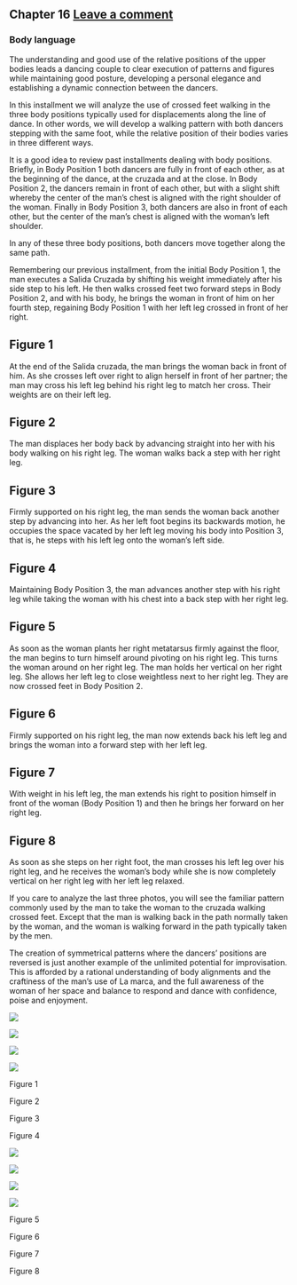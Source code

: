 Chapter 16   [Leave a comment](https://tangoourdance.wordpress.com/2009/01/07/chapter-16/#respond)
--------------------------------------------------------------------------------------------------

### Body language

The understanding and good use of the relative positions of the upper bodies leads a dancing couple to clear execution of patterns and figures while maintaining good posture, developing a personal elegance and establishing a dynamic connection between the dancers.

In this installment we will analyze the use of crossed feet walking in the three body positions typically used for displacements along the line of dance. In other words, we will develop a walking pattern with both dancers stepping with the same foot, while the relative position of their bodies varies in three different ways.

It is a good idea to review past installments dealing with body positions. Briefly, in Body Position 1 both dancers are fully in front of each other, as at the beginning of the dance, at the cruzada and at the close. In Body Position 2, the dancers remain in front of each other, but with a slight shift whereby the center of the man’s chest is aligned with the right shoulder of the woman. Finally in Body Position 3, both dancers are also in front of each other, but the center of the man’s chest is aligned with the woman’s left shoulder.

In any of these three body positions, both dancers move together along the same path.

Remembering our previous installment, from the initial Body Position 1, the man executes a Salida Cruzada by shifting his weight immediately after his side step to his left. He then walks crossed feet two forward steps in Body Position 2, and with his body, he brings the woman in front of him on her fourth step, regaining Body Position 1 with her left leg crossed in front of her right.

Figure 1
--------

At the end of the Salida cruzada, the man brings the woman back in front of him. As she crosses left over right to align herself in front of her partner; the man may cross his left leg behind his right leg to match her cross. Their weights are on their left leg.

Figure 2
--------

The man displaces her body back by advancing straight into her with his body walking on his right leg. The woman walks back a step with her right leg.

Figure 3
--------

Firmly supported on his right leg, the man sends the woman back another step by advancing into her. As her left foot begins its backwards motion, he occupies the space vacated by her left leg moving his body into Position 3, that is, he steps with his left leg onto the woman’s left side.

Figure 4
--------

Maintaining Body Position 3, the man advances another step with his right leg while taking the woman with his chest into a back step with her right leg.

Figure 5
--------

As soon as the woman plants her right metatarsus firmly against the floor, the man begins to turn himself around pivoting on his right leg. This turns the woman around on her right leg. The man holds her vertical on her right leg. She allows her left leg to close weightless next to her right leg. They are now crossed feet in Body Position 2.

Figure 6
--------

Firmly supported on his right leg, the man now extends back his left leg and brings the woman into a forward step with her left leg.

Figure 7
--------

With weight in his left leg, the man extends his right to position himself in front of the woman (Body Position 1) and then he brings her forward on her right leg.

Figure 8
--------

As soon as she steps on her right foot, the man crosses his left leg over his right leg, and he receives the woman’s body while she is now completely vertical on her right leg with her left leg relaxed.

If you care to analyze the last three photos, you will see the familiar pattern commonly used by the man to take the woman to the cruzada walking crossed feet. Except that the man is walking back in the path normally taken by the woman, and the woman is walking forward in the path typically taken by the men.

The creation of symmetrical patterns where the dancers’ positions are reversed is just another example of the unlimited potential for improvisation. This is afforded by a rational understanding of body alignments and the craftiness of the man’s use of La marca, and the full awareness of the woman of her space and balance to respond and dance with confidence, poise and enjoyment.

![](https://i1.wp.com/www.planet-tango.com/images/dan16-1.jpg)

![](https://i2.wp.com/www.planet-tango.com/images/dan16-2.jpg)

![](https://i2.wp.com/www.planet-tango.com/images/dan16-3.jpg)

![](https://i2.wp.com/www.planet-tango.com/images/dan16-4.jpg)

Figure 1

Figure 2

Figure 3

Figure 4

![](https://i2.wp.com/www.planet-tango.com/images/dan16-5.jpg)

![](https://i2.wp.com/www.planet-tango.com/images/dan16-6.jpg)

![](https://i1.wp.com/www.planet-tango.com/images/dan16-7.jpg)

![](https://i0.wp.com/www.planet-tango.com/images/dan16-8.jpg)

Figure 5

Figure 6

Figure 7

Figure 8
